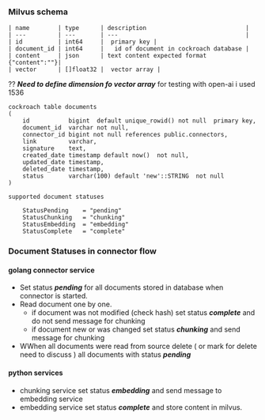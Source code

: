 
### Milvus schema 
```
| name        | type      | description                            |
| ---         | ---       | ---                                    |          
| id          | int64     |  primary key |  
| document_id | int64     |   id of document in cockroach database |    
| content     | json      | text content expected format {"content":""}|
| vector      | []float32 |  vector array |

```
?? ***Need to define dimension fo vector array*** 
for testing with open-ai i used 1536 


```shell
cockroach table documents
(
    id           bigint  default unique_rowid() not null  primary key,
    document_id  varchar not null,
    connector_id bigint not null references public.connectors,
    link         varchar,
    signature    text,
    created_date timestamp default now()  not null,
    updated_date timestamp,
    deleted_date timestamp,
    status       varchar(100) default 'new'::STRING  not null
)

supported document statuses 

    StatusPending    = "pending"	
	StatusChunking   = "chunking"
	StatusEmbedding  = "embedding"
	StatusComplete   = "complete"

```

### Document Statuses in  connector flow 

#### golang connector service 
- Set status ***pending*** for all documents stored in database when connector is started.
- Read document one by one. 
  - if document was not modified (check hash) set status ***complete*** and do not send message for chunking 
  - if document new or was changed set status ***chunking*** and send message for chunking 
- WWhen all documents were read from source delete ( or mark for delete need to discuss ) all documents with status ***pending***

#### python services 
- chunking service set status ***embedding*** and send message to embedding service 
- embedding service set status ***complete*** and store content in milvus. 
